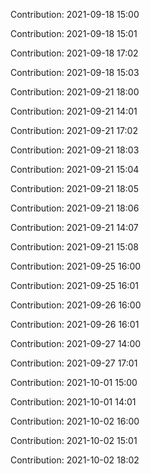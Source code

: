 Contribution: 2021-09-18 15:00

Contribution: 2021-09-18 15:01

Contribution: 2021-09-18 17:02

Contribution: 2021-09-18 15:03

Contribution: 2021-09-21 18:00

Contribution: 2021-09-21 14:01

Contribution: 2021-09-21 17:02

Contribution: 2021-09-21 18:03

Contribution: 2021-09-21 15:04

Contribution: 2021-09-21 18:05

Contribution: 2021-09-21 18:06

Contribution: 2021-09-21 14:07

Contribution: 2021-09-21 15:08

Contribution: 2021-09-25 16:00

Contribution: 2021-09-25 16:01

Contribution: 2021-09-26 16:00

Contribution: 2021-09-26 16:01

Contribution: 2021-09-27 14:00

Contribution: 2021-09-27 17:01

Contribution: 2021-10-01 15:00

Contribution: 2021-10-01 14:01

Contribution: 2021-10-02 16:00

Contribution: 2021-10-02 15:01

Contribution: 2021-10-02 18:02

